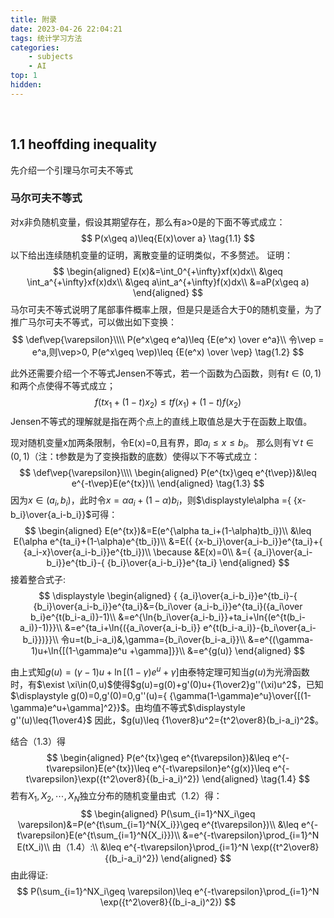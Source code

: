 ```yaml
---
title: 附录
date: 2023-04-26 22:04:21
tags: 统计学习方法
categories:
    - subjects
    - AI
top: 1
hidden:
---
```

&ensp;
<!-- more -->
## 1.1 heoffding inequality
先介绍一个引理马尔可夫不等式
### 马尔可夫不等式
对x非负随机变量，假设其期望存在，那么有a>0是的下面不等式成立：
$$
P(x\geq a)\leq{E(x)\over a}
\tag{1.1}
$$
以下给出连续随机变量的证明，离散变量的证明类似，不多赘述。
证明：
$$
\begin{aligned}
E(x)&=\int_0^{+\infty}xf(x)dx\\
&\geq \int_a^{+\infty}xf(x)dx\\
&\geq a\int_a^{+\infty}f(x)dx\\
&=aP(x\geq a)
\end{aligned}
$$
马尔可夫不等式说明了尾部事件概率上限，但是只是适合大于0的随机变量，为了推广马尔可夫不等式，可以做出如下变换：
$$
\def\vep{\varepsilon}\\\\
P(e^x\geq e^a)\leq {E(e^x) \over e^a}\\
令\vep = e^a,则\vep>0,
P(e^x\geq \vep)\leq {E(e^x) \over \vep}
\tag{1.2}
$$

此外还需要介绍一个不等式Jensen不等式，若一个函数为凸函数，则有$t\in (0,1)$和两个点使得不等式成立；
$$
f(tx_1+(1-t)x_2)\leq tf(x_1)+(1-t)f(x_2)
$$
Jensen不等式的理解就是指在两个点上的直线上取值总是大于在函数上取值。

现对随机变量x加两条限制，令E(x)=0,且有界，即$a_i\leq x\leq b_i$。
那么则有$\forall t\in(0,1)$（注：t参数是为了变换指数的底数）使得以下不等式成立：
$$
\def\vep{\varepsilon}\\\\
\begin{aligned}
    P(e^{tx}\geq e^{t\vep})&\leq e^{-t\vep}E(e^{tx})\\
\end{aligned}
\tag{1.3}
$$
因为$x\in(a_i,b_i)$，此时令$x=\alpha a_i+(1-\alpha)b_i$，则$\displaystyle\alpha ={ {x-b_i}\over{a_i-b_i}}$可得：
$$
\begin{aligned}
    E(e^{tx})&=E(e^{\alpha ta_i+(1-\alpha)tb_i})\\
    &\leq E(\alpha e^{ta_i}+(1-\alpha)e^{tb_i})\\
    &=E({ {x-b_i}\over{a_i-b_i}}e^{ta_i}+{ {a_i-x}\over{a_i-b_i}}e^{tb_i})\\
    \because &E(x)=0\\
    &={ {a_i}\over{a_i-b_i}}e^{tb_i}-{ {b_i}\over{a_i-b_i}}e^{ta_i}
\end{aligned}
$$
接着整合式子:
$$
\displaystyle
\begin{aligned}
    { {a_i}\over{a_i-b_i}}e^{tb_i}-{ {b_i}\over{a_i-b_i}}e^{ta_i}&={b_i\over {a_i-b_i}}e^{ta_i}({a_i\over b_i}e^{t(b_i-a_i)}-1)\\
    &=e^{\ln{b_i\over{a_i-b_i}}+ta_i+\ln{(e^{t(b_i-a_i)}-1)}}\\
    &=e^{ta_i+\ln{({a_i\over{a_i-b_i}} e^{t(b_i-a_i)}-{b_i\over{a_i-b_i}})}}\\
    令u=t(b_i-a_i)&,\gamma={b_i\over{b_i-a_i}}\\
    &=e^{(\gamma-1)u+\ln{[(1-\gamma)e^u +\gamma]}}\\
    &=e^{g(u)}
\end{aligned}
$$

由上式知$g(u)=(\gamma-1)u+\ln{[(1-\gamma)e^u +\gamma]}$由泰特定理可知当$g(u)$为光滑函数时，有$\exist \xi\in(0,u)$使得$g(u)=g(0)+g'(0)u+{1\over2}g''(\xi)u^2$，已知$\displaystyle g(0)=0,g'(0)=0,g''(u)={ {\gamma(1-\gamma)e^u}\over{[(1-\gamma)e^u+\gamma]^2}}$。由均值不等式$\displaystyle g''(u)\leq{1\over4}$
因此，$g(u)\leq {1\over8}u^2={t^2\over8}(b_i-a_i)^2$。

结合（1.3）得
$$
\begin{aligned}
    P(e^{tx}\geq e^{t\varepsilon})&\leq e^{-t\varepsilon}E(e^{tx})\leq e^{-t\varepsilon}e^{g(x)}\leq e^{-t\varepsilon}\exp({t^2\over8}{(b_i-a_i)^2})
\end{aligned}
\tag{1.4}
$$
若有$X_1,X_2,\cdots,X_N$独立分布的随机变量由式（1.2）得：
$$
\begin{aligned}
    P(\sum_{i=1}^NX_i\geq \varepsilon)&=P(e^{t\sum_{i=1}^N{X_i}}\geq e^{t\varepsilon})\\
    &\leq e^{-t\varepsilon}E(e^{t\sum_{i=1}^N{X_i}})\\
    &=e^{-t\varepsilon}\prod_{i=1}^N E(tX_i)\\
    由（1.4）:\\
    &\leq e^{-t\varepsilon}\prod_{i=1}^N \exp({t^2\over8}{(b_i-a_i)^2})
\end{aligned}
$$
由此得证:
$$
P(\sum_{i=1}^NX_i\geq \varepsilon)\leq e^{-t\varepsilon}\prod_{i=1}^N \exp({t^2\over8}{(b_i-a_i)^2})
$$



